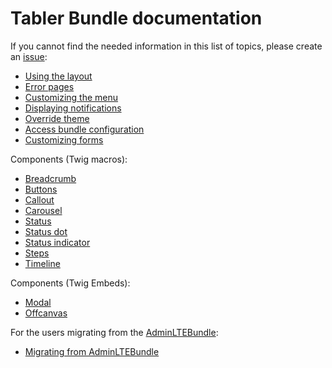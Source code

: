 # Tabler Bundle documentation

If you cannot find the needed information in this list of topics, please create an [issue](https://github.com/kevinpapst/TablerBundle/issues):

* [Using the layout](layout.md)
* [Error pages](error_pages.md)
* [Customizing the menu](menu.md)
* [Displaying notifications](notifications.md)
* [Override theme](override_theme.md)
* [Access bundle configuration](twig-context.md)
* [Customizing forms](form_theme.md)

Components (Twig macros):

* [Breadcrumb](components-breadcrumb.md)
* [Buttons](components-buttons.md)
* [Callout](components-callout.md)
* [Carousel](components-carousel.md)
* [Status](components-status.md)
* [Status dot](components-status-dot.md)
* [Status indicator](components-status-indicator.md)
* [Steps](components-steps.md)
* [Timeline](components-timeline.md)

Components (Twig Embeds):
* [Modal](embeds-modal.md)
* [Offcanvas](embeds-offcanvas.md)

For the users migrating from the [AdminLTEBundle](https://github.com/kevinpapst/AdminLTEBundle):

* [Migrating from AdminLTEBundle](migration_guide.md)
